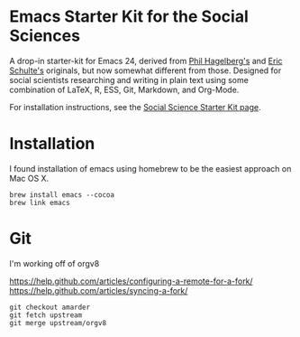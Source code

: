 # Emacs Starter Kit for the Social Sciences

A drop-in starter-kit for Emacs 24, derived from [Phil Hagelberg's](https://github.com/technomancy) and [Eric Schulte's](https://github.com/eschulte/) originals, but now somewhat different from those. Designed for social scientists researching and writing in plain text using some combination of LaTeX, R, ESS, Git, Markdown, and Org-Mode.

For installation instructions, see the [Social Science Starter Kit page](http://kieranhealy.org/resources/emacs-starter-kit.html).

# Installation

I found installation of emacs using homebrew to be the easiest approach on Mac OS X.

	brew install emacs --cocoa
	brew link emacs

# Git

I'm working off of orgv8

https://help.github.com/articles/configuring-a-remote-for-a-fork/
https://help.github.com/articles/syncing-a-fork/

    git checkout amarder
    git fetch upstream
    git merge upstream/orgv8
